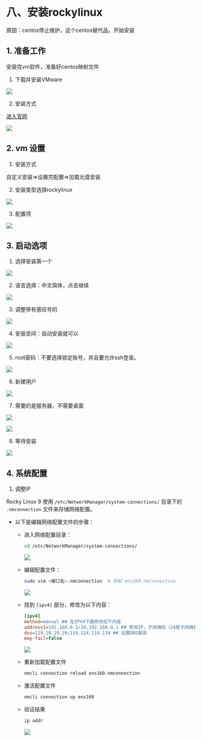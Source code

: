 # 八、安装rockylinux

原因：centos停止维护，这个centos替代品，开始安装



## 1. 准备工作

安装完vm软件，准备好centos映射文件

1. 下载并安装VMware

![](/simulate/vmware/system/001.png)

2. 安装方式

[进入官网](https://rockylinux.org/zh-CN)


![](/simulate/vmware/system/159.png)

## 2. vm 设置

1. 安装方式

自定义安装=>设置完配置=>加载光盘安装

2. 安装类型选择rockylinux

![](/simulate/vmware/system/160.png)

3. 配置项

![](/simulate/vmware/system/161.png)


## 3. 启动选项

1. 选择安装第一个

![](/simulate/vmware/system/163.png)

2. 语言选择：中文简体，点击继续

![](/simulate/vmware/system/162.png)

3. 调整带有感叹号的

![](/simulate/vmware/system/164.png)

4. 安装空间：自动安装就可以

![](/simulate/vmware/system/165.png)

5. root密码：不要选择锁定账号，并且要允许ssh登录。

![](/simulate/vmware/system/166.png)

6. 新建用户

![](/simulate/vmware/system/167.png)

7. 需要的是服务器，不需要桌面

![](/simulate/vmware/system/168.png)

![](/simulate/vmware/system/169.png)

8. 等待安装

![](/simulate/vmware/system/170.png)

## 4. 系统配置

1. 调整IP

Rocky Linux 9 使用 `/etc/NetworkManager/system-connections/` 目录下的 `.nmconnection` 文件来存储网络配置。

- 以下是编辑网络配置文件的步骤：

    - 进入网络配置目录：

        ```sh
        cd /etc/NetworkManager/system-connections/
        ```

        ![](/simulate/vmware/system/171.png)

    - 编辑配置文件：

        ```sh
        sudo vim <接口名>.nmconnection  # 例如 ens160.nmconnection
        ```

        ![](/simulate/vmware/system/172.png)

    - 找到 `[ipv4]` 部分，修改为以下内容：

        ```ini
        [ipv4]
        method=manual ## 在IPV4下面修改如下内容
        address1=192.168.0.5/24,192.168.0.1 ## 修改IP，子网掩码（24是子网掩码的24位，对应255.255.255.0）， 网关
        dns=119.29.29.29;114.114.114.114 ## 设置DNS服务
        may-fail=false
        ```

         ![](/simulate/vmware/system/173.png)
     
   - 重新加载配置文件

        ```sh
        nmcli connection reload ens160.nmconnection
        ```
    
    - 激活配置文件
        
        ```sh
        nmcli connection up ens160
        ```
    - 验证结果

        ```sh
        ip addr
        ```
        
        ![](/simulate/vmware/system/174.png)

